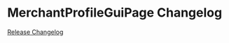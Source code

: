 # MerchantProfileGuiPage Changelog

[Release Changelog](https://github.com/spryker/merchant-profile-gui-page/releases)
